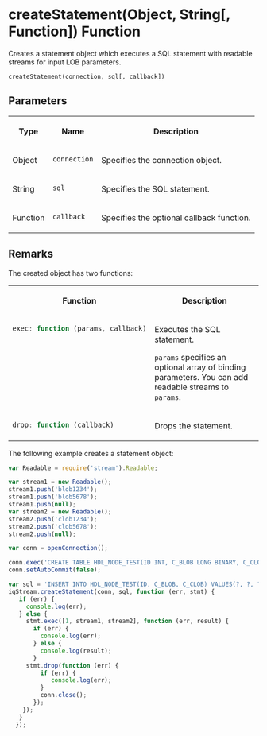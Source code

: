 <!-- loiobd73153df8364d689924dc8ef93d59aa -->

# createStatement\(Object, String\[, Function\]\) Function

Creates a statement object which executes a SQL statement with readable streams for input LOB parameters.



```
createStatement(connection, sql[, callback])
```



<a name="loiobd73153df8364d689924dc8ef93d59aa__section_adq_rtx_rz"/>

## Parameters


<table>
<tr>
<th valign="top">

Type



</th>
<th valign="top">

Name



</th>
<th valign="top">

Description



</th>
</tr>
<tr>
<td valign="top">

Object



</td>
<td valign="top">

 `connection` 



</td>
<td valign="top">

Specifies the connection object.



</td>
</tr>
<tr>
<td valign="top">

String



</td>
<td valign="top">

 `sql` 



</td>
<td valign="top">

Specifies the SQL statement.



</td>
</tr>
<tr>
<td valign="top">

Function



</td>
<td valign="top">

 `callback` 



</td>
<td valign="top">

Specifies the optional callback function.



</td>
</tr>
</table>



<a name="loiobd73153df8364d689924dc8ef93d59aa__section_g1q_xtx_rz"/>

## Remarks

The created object has two functions:


<table>
<tr>
<th valign="top">

Function



</th>
<th valign="top">

Description



</th>
</tr>
<tr>
<td valign="top">

```js
exec: function (params, callback)
```



</td>
<td valign="top">

Executes the SQL statement.

`params` specifies an optional array of binding parameters. You can add readable streams to `params`.



</td>
</tr>
<tr>
<td valign="top">

```js
drop: function (callback)
```



</td>
<td valign="top">

Drops the statement.



</td>
</tr>
</table>



The following example creates a statement object:

```js
var Readable = require('stream').Readable;

var stream1 = new Readable();
stream1.push('blob1234');
stream1.push('blob5678');
stream1.push(null);
var stream2 = new Readable();
stream2.push('clob1234');
stream2.push('clob5678');
stream2.push(null);

var conn = openConnection();

conn.exec('CREATE TABLE HDL_NODE_TEST(ID INT, C_BLOB LONG BINARY, C_CLOB LONG VARCHAR)');
conn.setAutoCommit(false);

var sql = 'INSERT INTO HDL_NODE_TEST(ID, C_BLOB, C_CLOB) VALUES(?, ?, ?)';
iqStream.createStatement(conn, sql, function (err, stmt) {
   if (err) {
     console.log(err);
   } else {
     stmt.exec([1, stream1, stream2], function (err, result) {
       if (err) {
         console.log(err);
       } else {
         console.log(result);
       }
     stmt.drop(function (err) {
         if (err) {
            console.log(err);
         }
         conn.close();
       });
    });
   }
  });
```

